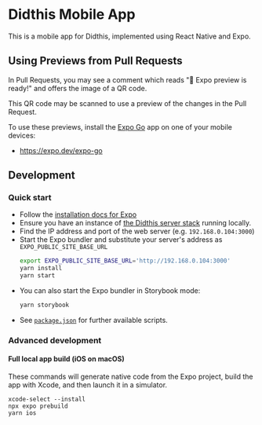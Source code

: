 # Didthis Mobile App

This is a mobile app for Didthis, implemented using React Native and Expo.

## Using Previews from Pull Requests

In Pull Requests, you may see a comment which reads "🚀 Expo preview is ready!" and offers the image of a QR code.

This QR code may be scanned to use a preview of the changes in the Pull Request.

To use these previews, install the [Expo Go](https://expo.dev/expo-go) app on one of your mobile devices:

- https://expo.dev/expo-go

## Development

### Quick start

- Follow the [installation docs for Expo](https://docs.expo.dev/get-started/installation/)
- Ensure you have an instance of [the Didthis server stack](github.com/mozilla-Ocho/h3y) running locally.
- Find the IP address and port of the web server (e.g. `192.168.0.104:3000`)
- Start the Expo bundler and substitute your server's address as `EXPO_PUBLIC_SITE_BASE_URL`
  ```bash
  export EXPO_PUBLIC_SITE_BASE_URL='http://192.168.0.104:3000'
  yarn install
  yarn start
  ```
- You can also start the Expo bundler in Storybook mode:
  ```bash
  yarn storybook
  ```
- See [`package.json`](./package.json) for further available scripts.

### Advanced development

#### Full local app build (iOS on macOS)
These commands will generate native code from the Expo project, build the app with Xcode, and then launch it in a simulator.

```
xcode-select --install
npx expo prebuild
yarn ios
```
